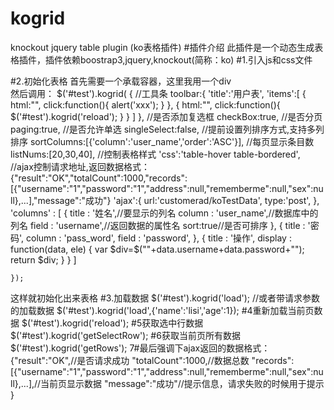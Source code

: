 # kogrid
knockout jquery  table plugin (ko表格插件)
#插件介绍
此插件是一个动态生成表格插件，插件依赖boostrap3,jquery,knockout(简称：ko)
#1.引入js和css文件
<!-- bootsrap3 css 样式-->
<link rel="stylesheet" href="resources/bootstrap/css/bootstrap.min.css">
<link rel="stylesheet" href="resources/bootstrap/css/bootstrap-theme.min.css">
<!-- kogrid css 样式-->
<link rel="stylesheet" href="/resources/kotable/kogrid.css">
<!-- jquery js -->
<script src="/resources/jquery/jquery-1.11.3.js"></script>
<script src="/resources/bootstrap/js/bootstrap.js"></script>
<!-- knockout js -->
<script src="/resources/knockout/knockout-3.3.0.js"></script>
<script src="/resources/knockout/knockout.mapping.js"></script>
<!-- kogrid js -->
<script src="/resources/kotable/kogrid.js"></script>
#2.初始化表格
首先需要一个承载容器，这里我用一个div
<div id="test" class="container table-responsive"></div>
然后调用：
$('#test').kogrid( {
		  //工具条
		  toolbar:{
			 'title':'用户表',
			 'items':[
			        {
			        	html:"<span class='glyphicon glyphicon-download-alt' aria-hidden='true'></span>",
			        	click:function(){
			        		alert('xxx');
			        	}
			        },
			        {
			        	html:"<span class='glyphicon glyphicon-star' aria-hidden='true'></span>",
			        	click:function(){
			        		$('#test').kogrid('reload');
			        	}
			        }
			        ]
		 },
		 //是否添加复选框
		checkBox:true,
		//是否分页
		paging:true,
		//是否允许单选
		singleSelect:false,
		//提前设置列排序方式,支持多列排序
		sortColumns:[{'column':'user_name','order':'ASC'}],
		//每页显示条目数
		listNums:[20,30,40],
    //控制表格样式
 		'css':'table-hover table-bordered',
     //ajax控制请求地址,返回数据格式：{"result":"OK","totalCount":1000,"records":[{"username":"1","password":"1","address":null,"rememberme":null,"sex":null},...],"message":"成功"}
		'ajax':{
			url:'customerad/koTestData',
			type:'post',
		},
		'columns' : [ {
			title : '姓名',//要显示的列名
			column : 'user_name',//数据库中的列名
			field : 'username',//返回数据的属性名
			sort:true//是否可排序
			}, {
			title : '密码',
			column : 'pass_word',
			field : 'password',
		}, {
			title : '操作',
			display : function(data, ele) {
				var $div=$("<span>"+data.username+data.password+"</span>");
				return $div;
			}
		} ]

	}); 
  这样就初始化出来表格
  #3.加载数据
   $('#test').kogrid('load');
  //或者带请求参数的加载数据
  $('#test').kogrid('load',{'name':'lisi','age':1});
  #4重新加载当前页数据
  $('#test').kogrid('reload');
  #5获取选中行数据
   $('#test').kogrid('getSelectRow');
  #6获取当前页所有数据
   $('#test').kogrid('getRows');
  7#最后强调下ajax返回的数据格式：
  {"result":"OK",//是否请求成功
  "totalCount":1000,//数据总数
  "records":[{"username":"1","password":"1","address":null,"rememberme":null,"sex":null},...],//当前页显示数据
  "message":"成功"//提示信息，请求失败的时候用于提示
  }
  
